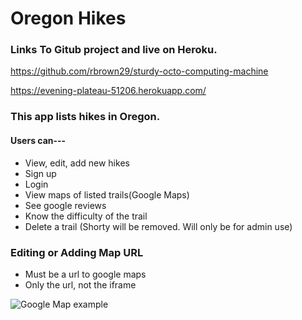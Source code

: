 # Oregon Hikes

### Links To Gitub project and live on Heroku.
 
https://github.com/rbrown29/sturdy-octo-computing-machine

https://evening-plateau-51206.herokuapp.com/

### This app lists hikes in Oregon.
#### Users can--- 
* View, edit, add new hikes
* Sign up
* Login
* View maps of listed trails(Google Maps)
* See google reviews
* Know the difficulty of the trail
* Delete a trail (Shorty will be removed. Will only be for admin use)

### Editing or Adding Map URL

* Must be a url to google maps
* Only the url, not the iframe

![Google Map example](/Users/richardbrown/Desktop/G00GLEMAP.png?raw=true)

